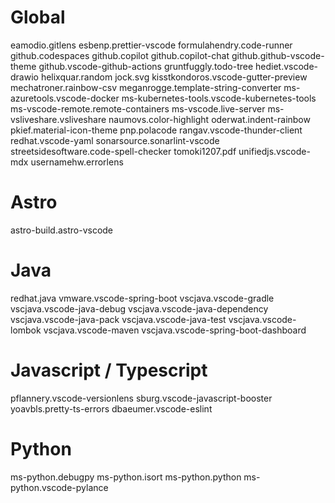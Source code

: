 # Global

eamodio.gitlens
esbenp.prettier-vscode
formulahendry.code-runner
github.codespaces
github.copilot
github.copilot-chat
github.github-vscode-theme
github.vscode-github-actions
gruntfuggly.todo-tree
hediet.vscode-drawio
helixquar.random
jock.svg
kisstkondoros.vscode-gutter-preview
mechatroner.rainbow-csv
meganrogge.template-string-converter
ms-azuretools.vscode-docker
ms-kubernetes-tools.vscode-kubernetes-tools
ms-vscode-remote.remote-containers
ms-vscode.live-server
ms-vsliveshare.vsliveshare
naumovs.color-highlight
oderwat.indent-rainbow
pkief.material-icon-theme
pnp.polacode
rangav.vscode-thunder-client
redhat.vscode-yaml
sonarsource.sonarlint-vscode
streetsidesoftware.code-spell-checker
tomoki1207.pdf
unifiedjs.vscode-mdx
usernamehw.errorlens

# Astro

astro-build.astro-vscode

# Java

redhat.java
vmware.vscode-spring-boot
vscjava.vscode-gradle
vscjava.vscode-java-debug
vscjava.vscode-java-dependency
vscjava.vscode-java-pack
vscjava.vscode-java-test
vscjava.vscode-lombok
vscjava.vscode-maven
vscjava.vscode-spring-boot-dashboard

# Javascript / Typescript

pflannery.vscode-versionlens
sburg.vscode-javascript-booster
yoavbls.pretty-ts-errors
dbaeumer.vscode-eslint

# Python

ms-python.debugpy
ms-python.isort
ms-python.python
ms-python.vscode-pylance
